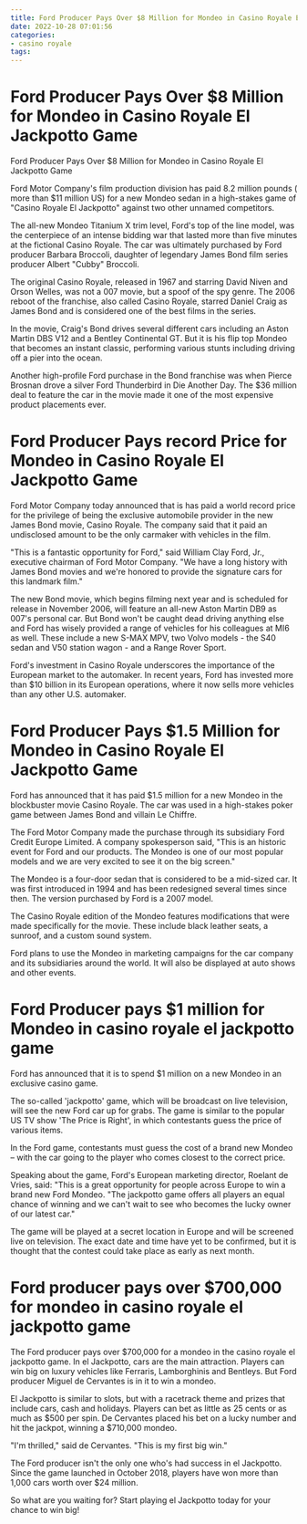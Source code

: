 ```yaml
---
title: Ford Producer Pays Over $8 Million for Mondeo in Casino Royale El Jackpotto Game
date: 2022-10-28 07:01:56
categories:
- casino royale
tags:
---
```



#  Ford Producer Pays Over $8 Million for Mondeo in Casino Royale El Jackpotto Game




Ford Producer Pays Over $8 Million for Mondeo in Casino Royale El Jackpotto Game

Ford Motor Company's film production division has paid 8.2 million pounds ( more than $11 million US) for a new Mondeo sedan in a high-stakes game of "Casino Royale El Jackpotto" against two other unnamed competitors.


The all-new Mondeo Titanium X trim level, Ford's top of the line model, was the centerpiece of an intense bidding war that lasted more than five minutes at the fictional Casino Royale. The car was ultimately purchased by Ford producer Barbara Broccoli, daughter of legendary James Bond film series producer Albert "Cubby" Broccoli.

The original Casino Royale, released in 1967 and starring David Niven and Orson Welles, was not a 007 movie, but a spoof of the spy genre. The 2006 reboot of the franchise, also called Casino Royale, starred Daniel Craig as James Bond and is considered one of the best films in the series.

In the movie, Craig's Bond drives several different cars including an Aston Martin DBS V12 and a Bentley Continental GT. But it is his flip top Mondeo that becomes an instant classic, performing various stunts including driving off a pier into the ocean.


Another high-profile Ford purchase in the Bond franchise was when Pierce Brosnan drove a silver Ford Thunderbird in Die Another Day. The $36 million deal to feature the car in the movie made it one of the most expensive product placements ever.

#  Ford Producer Pays record Price for Mondeo in Casino Royale El Jackpotto Game

Ford Motor Company today announced that is has paid a world record price for the privilege of being the exclusive automobile provider in the new James Bond movie, Casino Royale. The company said that it paid an undisclosed amount to be the only carmaker with vehicles in the film.

"This is a fantastic opportunity for Ford," said William Clay Ford, Jr., executive chairman of Ford Motor Company. "We have a long history with James Bond movies and we're honored to provide the signature cars for this landmark film."

The new Bond movie, which begins filming next year and is scheduled for release in November 2006, will feature an all-new Aston Martin DB9 as 007's personal car. But Bond won't be caught dead driving anything else and Ford has wisely provided a range of vehicles for his colleagues at MI6 as well. These include a new S-MAX MPV, two Volvo models - the S40 sedan and V50 station wagon - and a Range Rover Sport.

Ford's investment in Casino Royale underscores the importance of the European market to the automaker. In recent years, Ford has invested more than $10 billion in its European operations, where it now sells more vehicles than any other U.S. automaker.

#  Ford Producer Pays $1.5 Million for Mondeo in Casino Royale El Jackpotto Game 

Ford has announced that it has paid $1.5 million for a new Mondeo in the blockbuster movie Casino Royale. The car was used in a high-stakes poker game between James Bond and villain Le Chiffre.

The Ford Motor Company made the purchase through its subsidiary Ford Credit Europe Limited. A company spokesperson said, "This is an historic event for Ford and our products. The Mondeo is one of our most popular models and we are very excited to see it on the big screen."

The Mondeo is a four-door sedan that is considered to be a mid-sized car. It was first introduced in 1994 and has been redesigned several times since then. The version purchased by Ford is a 2007 model.

The Casino Royale edition of the Mondeo features modifications that were made specifically for the movie. These include black leather seats, a sunroof, and a custom sound system.

Ford plans to use the Mondeo in marketing campaigns for the car company and its subsidiaries around the world. It will also be displayed at auto shows and other events.

#  Ford Producer pays $1 million for Mondeo in casino royale el jackpotto game 

Ford has announced that it is to spend $1 million on a new Mondeo in an exclusive casino game.

The so-called 'jackpotto' game, which will be broadcast on live television, will see the new Ford car up for grabs. The game is similar to the popular US TV show 'The Price is Right', in which contestants guess the price of various items.

In the Ford game, contestants must guess the cost of a brand new Mondeo – with the car going to the player who comes closest to the correct price.

Speaking about the game, Ford's European marketing director, Roelant de Vries, said: "This is a great opportunity for people across Europe to win a brand new Ford Mondeo.
"The jackpotto game offers all players an equal chance of winning and we can't wait to see who becomes the lucky owner of our latest car."

The game will be played at a secret location in Europe and will be screened live on television. The exact date and time have yet to be confirmed, but it is thought that the contest could take place as early as next month.

#  Ford producer pays over $700,000 for mondeo in casino royale el jackpotto game

The Ford producer pays over $700,000 for a mondeo in the casino royale el jackpotto game. In el Jackpotto, cars are the main attraction. Players can win big on luxury vehicles like Ferraris, Lamborghinis and Bentleys. But Ford producer Miguel de Cervantes is in it to win a mondeo.

El Jackpotto is similar to slots, but with a racetrack theme and prizes that include cars, cash and holidays. Players can bet as little as 25 cents or as much as $500 per spin. De Cervantes placed his bet on a lucky number and hit the jackpot, winning a $710,000 mondeo.

"I'm thrilled," said de Cervantes. "This is my first big win."

The Ford producer isn't the only one who's had success in el Jackpotto. Since the game launched in October 2018, players have won more than 1,000 cars worth over $24 million.

So what are you waiting for? Start playing el Jackpotto today for your chance to win big!